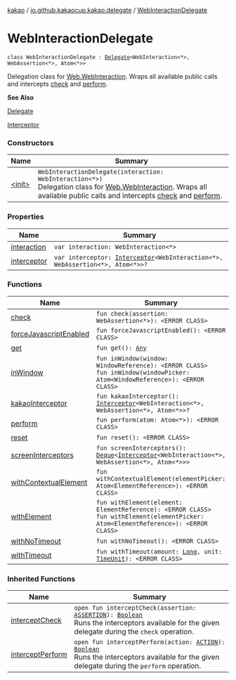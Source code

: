 [kakao](../../index.md) / [io.github.kakaocup.kakao.delegate](../index.md) / [WebInteractionDelegate](./index.md)

# WebInteractionDelegate

`class WebInteractionDelegate : `[`Delegate`](../-delegate/index.md)`<WebInteraction<*>, WebAssertion<*>, Atom<*>>`

Delegation class for [Web.WebInteraction](#).
Wraps all available public calls and intercepts [check](check.md) and [perform](perform.md).

**See Also**

[Delegate](../-delegate/index.md)

[Interceptor](../../io.github.kakaocup.kakao.intercept/-interceptor/index.md)

### Constructors

| Name | Summary |
|---|---|
| [&lt;init&gt;](-init-.md) | `WebInteractionDelegate(interaction: WebInteraction<*>)`<br>Delegation class for [Web.WebInteraction](#). Wraps all available public calls and intercepts [check](check.md) and [perform](perform.md). |

### Properties

| Name | Summary |
|---|---|
| [interaction](interaction.md) | `var interaction: WebInteraction<*>` |
| [interceptor](interceptor.md) | `var interceptor: `[`Interceptor`](../../io.github.kakaocup.kakao.intercept/-interceptor/index.md)`<WebInteraction<*>, WebAssertion<*>, Atom<*>>?` |

### Functions

| Name | Summary |
|---|---|
| [check](check.md) | `fun check(assertion: WebAssertion<*>): <ERROR CLASS>` |
| [forceJavascriptEnabled](force-javascript-enabled.md) | `fun forceJavascriptEnabled(): <ERROR CLASS>` |
| [get](get.md) | `fun get(): `[`Any`](https://kotlinlang.org/api/latest/jvm/stdlib/kotlin/-any/index.html) |
| [inWindow](in-window.md) | `fun inWindow(window: WindowReference): <ERROR CLASS>`<br>`fun inWindow(windowPicker: Atom<WindowReference>): <ERROR CLASS>` |
| [kakaoInterceptor](kakao-interceptor.md) | `fun kakaoInterceptor(): `[`Interceptor`](../../io.github.kakaocup.kakao.intercept/-interceptor/index.md)`<WebInteraction<*>, WebAssertion<*>, Atom<*>>?` |
| [perform](perform.md) | `fun perform(atom: Atom<*>): <ERROR CLASS>` |
| [reset](reset.md) | `fun reset(): <ERROR CLASS>` |
| [screenInterceptors](screen-interceptors.md) | `fun screenInterceptors(): `[`Deque`](https://developer.android.com/reference/java/util/Deque.html)`<`[`Interceptor`](../../io.github.kakaocup.kakao.intercept/-interceptor/index.md)`<WebInteraction<*>, WebAssertion<*>, Atom<*>>>` |
| [withContextualElement](with-contextual-element.md) | `fun withContextualElement(elementPicker: Atom<ElementReference>): <ERROR CLASS>` |
| [withElement](with-element.md) | `fun withElement(element: ElementReference): <ERROR CLASS>`<br>`fun withElement(elementPicker: Atom<ElementReference>): <ERROR CLASS>` |
| [withNoTimeout](with-no-timeout.md) | `fun withNoTimeout(): <ERROR CLASS>` |
| [withTimeout](with-timeout.md) | `fun withTimeout(amount: `[`Long`](https://kotlinlang.org/api/latest/jvm/stdlib/kotlin/-long/index.html)`, unit: `[`TimeUnit`](https://developer.android.com/reference/java/util/concurrent/TimeUnit.html)`): <ERROR CLASS>` |

### Inherited Functions

| Name | Summary |
|---|---|
| [interceptCheck](../-delegate/intercept-check.md) | `open fun interceptCheck(assertion: `[`ASSERTION`](../-delegate/index.md#ASSERTION)`): `[`Boolean`](https://kotlinlang.org/api/latest/jvm/stdlib/kotlin/-boolean/index.html)<br>Runs the interceptors available for the given delegate during the `check` operation. |
| [interceptPerform](../-delegate/intercept-perform.md) | `open fun interceptPerform(action: `[`ACTION`](../-delegate/index.md#ACTION)`): `[`Boolean`](https://kotlinlang.org/api/latest/jvm/stdlib/kotlin/-boolean/index.html)<br>Runs the interceptors available for the given delegate during the `perform` operation. |
